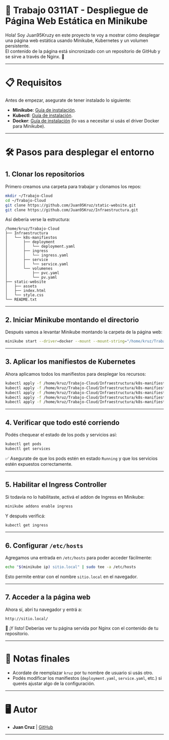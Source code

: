 # 🚀 Trabajo 0311AT - Despliegue de Página Web Estática en Minikube

Hola! Soy Juan95Kruzy en este proyecto te voy a mostrar cómo desplegar una página web estática usando Minikube, Kubernetes y un volumen persistente.  
El contenido de la página está sincronizado con un repositorio de GitHub y se sirve a través de Nginx. 🚀

---

# 📋 Requisitos

Antes de empezar, asegurate de tener instalado lo siguiente:

- **Minikube**: [Guía de instalación](https://minikube.sigs.k8s.io/docs/).
- **Kubectl**: [Guía de instalación](https://kubernetes.io/docs/tasks/tools/install-kubectl/).
- **Docker**: [Guía de instalación](https://docs.docker.com/get-docker/) (lo vas a necesitar si usás el driver Docker para Minikube).

---

# 🛠️ Pasos para desplegar el entorno

## 1. Clonar los repositorios

Primero creamos una carpeta para trabajar y clonamos los repos:

```bash
mkdir ~/Trabajo-Cloud
cd ~/Trabajo-Cloud
git clone https://github.com/Juan95Kruz/static-website.git
git clone https://github.com/Juan95Kruz/Infraestructura.git
```

Así debería verse la estructura:

```
/home/kruz/Trabajo-Cloud
├── Infraestructura
│   └── k8s-manifiestos
│       ├── deployment
│       │   └── deployment.yaml
│       ├── ingress
│       │   └── ingress.yaml
│       ├── service
│       │   └── service.yaml
│       └── volumenes
│           ├── pvc.yaml
│           └── pv.yaml
├── static-website
│   ├── assets
│   ├── index.html
│   └── style.css
└── README.txt
```

---

## 2. Iniciar Minikube montando el directorio

Después vamos a levantar Minikube montando la carpeta de la página web:

```bash
minikube start --driver=docker --mount --mount-string="/home/kruz/Trabajo-Cloud/static-website:/mnt/web"
```

---

## 3. Aplicar los manifiestos de Kubernetes

Ahora aplicamos todos los manifiestos para desplegar los recursos:

```bash
kubectl apply -f /home/kruz/Trabajo-Cloud/Infraestructura/k8s-manifiestos/volumenes/pv.yaml
kubectl apply -f /home/kruz/Trabajo-Cloud/Infraestructura/k8s-manifiestos/volumenes/pvc.yaml
kubectl apply -f /home/kruz/Trabajo-Cloud/Infraestructura/k8s-manifiestos/deployment/deployment.yaml
kubectl apply -f /home/kruz/Trabajo-Cloud/Infraestructura/k8s-manifiestos/service/service.yaml
kubectl apply -f /home/kruz/Trabajo-Cloud/Infraestructura/k8s-manifiestos/ingress/ingress.yaml
```

---

## 4. Verificar que todo esté corriendo

Podés chequear el estado de los pods y servicios así:

```bash
kubectl get pods
kubectl get services
```

✅ Asegurate de que los pods estén en estado `Running` y que los servicios estén expuestos correctamente.

---

## 5. Habilitar el Ingress Controller

Si todavía no lo habilitaste, activá el addon de Ingress en Minikube:

```bash
minikube addons enable ingress
```

Y después verificá:

```bash
kubectl get ingress
```

---

## 6. Configurar `/etc/hosts`

Agregamos una entrada en `/etc/hosts` para poder acceder fácilmente:

```bash
echo "$(minikube ip) sitio.local" | sudo tee -a /etc/hosts
```

Esto permite entrar con el nombre `sitio.local` en el navegador.

---

## 7. Acceder a la página web

Ahora sí, abrí tu navegador y entrá a:

```text
http://sitio.local/
```

🎉 ¡Y listo! Deberías ver tu página servida por Nginx con el contenido de tu repositorio.

---

# 📎 Notas finales

- Acordate de reemplazar `kruz` por tu nombre de usuario si usás otro.
- Podés modificar los manifiestos (`deployment.yaml`, `service.yaml`, etc.) si querés ajustar algo de la configuración.

---

# 🖥️ Autor

- **Juan Cruz** | [GitHub](https://github.com/Juan95Kruz)

---
